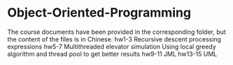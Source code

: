 # Object-Oriented-Programming
The course documents have been provided in the corresponding folder, but the content of the files is in Chinese.
hw1-3 Recursive descent processing expressions
hw5-7 Multithreaded elevator simulation
Using local greedy algorithm and thread pool to get better results
hw9-11 JML
hw13-15 UML
